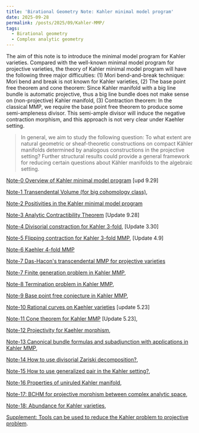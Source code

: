 ```yaml
---
title: 'Birational Geometry Note: Kahler minimal model program'
date: 2025-09-28
permalink: /posts/2025/09/Kahler-MMP/
tags:
  - Birational geometry
  - Complex analytic geometry
---
```


The aim of this note is to introduce the minimal model program for Kahler varieties. Compared with the well-known minimal model program for projective varieties, the theory of Kahler minimal model program will have the following three major difficulties: (1) Mori bend-and-break technique: Mori bend and break is not known for Kahler varieties, (2) The base point free theorem and cone theorem: Since Kahler manifold with a big line bundle is automatic projective, thus a big line bundle does not make sense on (non-projective) Kahler manifold, (3) Contraction theorem: In the classical MMP, we require the base point free theorem to produce some semi-ampleness divisor. This semi-ample divisor will induce the negative contraction morphism, and this approach is not very clear under Kaehler setting.

> In general, we aim to study the following question: To what extent are natural geometric or sheaf-theoretic constructions on compact Kähler manifolds determined by analogous constructions in the projective setting? Further structural results could provide a general framework for reducing certain questions about Kähler manifolds to the algebraic setting.


[Note-0 Overview of Kahler minimal model program](https://yilimath.github.io/files/Birational/KahlerMMP/Overview.pdf) [upd 9.29]

[Note-1 Transendental Volume (for big cohomology class)](https://yilimath.github.io/files/Birational/KahlerMMP/Volumes.pdf),

[Note-2 Positivities in the Kahler minimal model program](https://yilimath.github.io/files/Birational/KahlerMMP/Positivities.pdf)

[Note-3 Analytic Contractibility Theorem](https://yilimath.github.io/files/Birational/KahlerMMP/Contractions.pdf) [Update 9.28]

[Note-4 Divisorial constraction for Kahler 3-fold](https://yilimath.github.io/files/Birational/KahlerMMP/DivisorialCont.pdf), [Update 3.30]

[Note-5 Flipping contraction for Kahler 3-fold MMP](https://yilimath.github.io/files/Birational/KahlerMMP/FlippingCont.pdf), [Update 4.9]

[Note-6 Kaehler 4-fold MMP]()

[Note-7 Das-Hacon's transcendental MMP for projective varieties]()

[Note-7 Finite generation problem in Kahler MMP](),

[Note-8 Termination problem in Kahler MMP](),

[Note-9 Base point free conjecture in Kahler MMP](),

[Note-10 Rational curves on Kaehler varieties](https://yilimath.github.io/files/Birational/KahlerMMP/Rationalcurve.pdf) [update 5.23]

[Note-11 Cone theorem for Kahler MMP](https://yilimath.github.io/files/Birational/KahlerMMP/ConeTheorem.pdf) [Update 5.23],

[Note-12 Projectivity for Kaehler morphism](),

[Note-13 Canonical bundle formulas and subadjunction with applications in Kahler MMP](),

[Note-14 How to use divisorial Zariski decomposition?](),

[Note-15 How to use generalized pair in the Kahler setting?](),

[Note-16 Properties of uniruled Kahler manifold](),

[Note-17: BCHM for projective morphism between complex analytic space](),

[Note-18: Abundance for Kahler varieties](),

[Supplement: Tools can be used to reduce the Kahler problem to projective problem]().